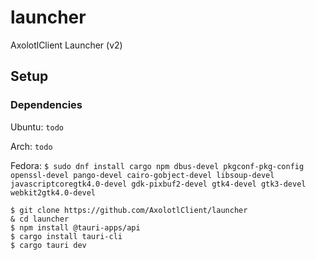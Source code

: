 # launcher
AxolotlClient Launcher (v2)

## Setup

### Dependencies
Ubuntu: `todo`

Arch: `todo`

Fedora: `$ sudo dnf install cargo npm dbus-devel pkgconf-pkg-config openssl-devel pango-devel cairo-gobject-devel libsoup-devel javascriptcoregtk4.0-devel gdk-pixbuf2-devel gtk4-devel gtk3-devel webkit2gtk4.0-devel`

```
$ git clone https://github.com/AxolotlClient/launcher
& cd launcher
$ npm install @tauri-apps/api
$ cargo install tauri-cli
$ cargo tauri dev
```
